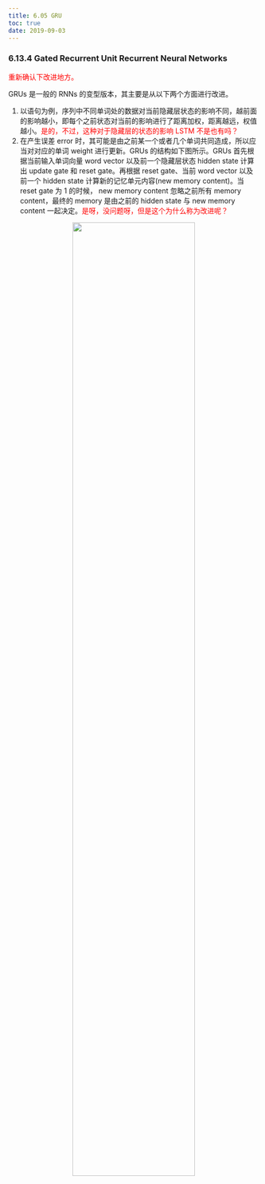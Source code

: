 ```yaml
---
title: 6.05 GRU
toc: true
date: 2019-09-03
---
```


### 6.13.4 Gated Recurrent Unit Recurrent Neural Networks

<span style="color:red;">重新确认下改进地方。</span>

GRUs 是一般的 RNNs 的变型版本，其主要是从以下两个方面进行改进。

1. 以语句为例，序列中不同单词处的数据对当前隐藏层状态的影响不同，越前面的影响越小，即每个之前状态对当前的影响进行了距离加权，距离越远，权值越小。<span style="color:red;">是的，不过，这种对于隐藏层的状态的影响 LSTM 不是也有吗？</span>
2. 在产生误差 error 时，其可能是由之前某一个或者几个单词共同造成，所以应当对对应的单词 weight 进行更新。GRUs 的结构如下图所示。GRUs 首先根据当前输入单词向量 word vector 以及前一个隐藏层状态 hidden state 计算出 update gate 和 reset gate。再根据 reset gate、当前 word vector 以及前一个 hidden state 计算新的记忆单元内容(new memory content)。当 reset gate 为 1 的时候， new memory content 忽略之前所有 memory content，最终的 memory 是由之前的 hidden state 与 new memory content 一起决定。<span style="color:red;">是呀，没问题呀，但是这个为什么称为改进呢？</span>

<p align="center">
    <img width="70%" height="70%" src="http://images.iterate.site/blog/image/20190722/TPR1e9U4K7DW.png?imageslim">
</p>
